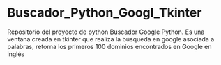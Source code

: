 # Buscador_Python_Googl_Tkinter
Repositorio del proyecto de python Buscador Google Python. Es una ventana creada en tkinter que realiza la búsqueda en google asociada a palabras, retorna los primeros 100 dominios encontrados en Google en inglés
